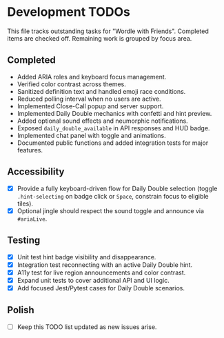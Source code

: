 # Development TODOs

This file tracks outstanding tasks for "Wordle with Friends". Completed items are checked off. Remaining work is grouped by focus area.

## Completed

- Added ARIA roles and keyboard focus management.
- Verified color contrast across themes.
- Sanitized definition text and handled emoji race conditions.
- Reduced polling interval when no users are active.
- Implemented Close-Call popup and server support.
- Implemented Daily Double mechanics with confetti and hint preview.
- Added optional sound effects and neumorphic notifications.
- Exposed `daily_double_available` in API responses and HUD badge.
- Implemented chat panel with toggle and animations.
- Documented public functions and added integration tests for major features.

## Accessibility

- [x] Provide a fully keyboard-driven flow for Daily Double selection
      (toggle `.hint-selecting` on badge click or `Space`, constrain focus to eligible tiles).
- [x] Optional jingle should respect the sound toggle and announce via `#ariaLive`.

## Testing

- [x] Unit test hint badge visibility and disappearance.
 - [x] Integration test reconnecting with an active Daily Double hint.
- [x] A11y test for live region announcements and color contrast.
- [x] Expand unit tests to cover additional API and UI logic.
- [x] Add focused Jest/Pytest cases for Daily Double scenarios.

## Polish

- [ ] Keep this TODO list updated as new issues arise.
